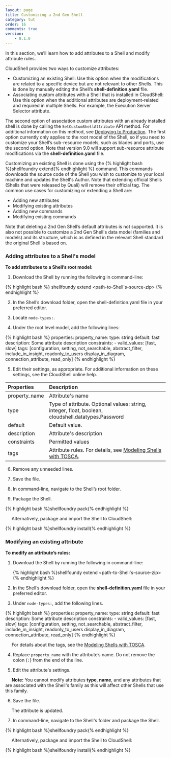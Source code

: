 ```yaml
---
layout: page
title: Customizing a 2nd Gen Shell
category: tut
order: 16
comments: true
version:
    - 8.1.0
---
```


In this section, we’ll learn how to add attributes to a Shell and modify attribute rules. 

CloudShell provides two ways to customize attributes:
* Customizing an existing Shell: Use this option when the modifications are related to a specific device but are not relevant to other Shells. 
This is done by manually editing the Shell’s **shell-definition.yaml** file.
* Associating custom attributes with a Shell that is installed in CloudShell: Use this option when the additional attributes are deployment-related and required in multiple Shells. For example, the Execution Server Selector attribute. 

The second option of association custom attributes with an already installed shell is done by calling the `SetCustomShellAttribute` API method. For additional information on this method, see [Deploying to Production]({{site.baseurl}}/shells/{{pageVersion}}/deploying-to-production.html).
The first option currently only applies to the root model of the Shell, so if you need to customize your Shell’s sub-resource models, such as blades and ports, use the second option. Note that version 9.0 will support sub-resource attribute modifications via the **shell-definition.yaml** file.

Customizing an existing Shell is done using the {% highlight bash %}shellfoundry extend{% endhighlight %} command. This commands downloads the source code of the Shell you wish to customize to your local machine and updates the Shell's Author. Note that extending official Shells (Shells that were released by Quali) will remove their official tag. The common use cases for customizing or extending a Shell are:
* Adding new attributes
* Modifying existing attributes
* Adding new commands
* Modifying existing commands

Note that deleting a 2nd Gen Shell’s default attributes is not supported. It is also not possible to customize a 2nd Gen Shell's data model (families and models) and its structure, which is as defined in the relevant Shell standard the original Shell is based on.



### Adding attributes to a Shell's model

**To add attributes to a Shell’s root model:**

1) Download the Shell by running the following in command-line:

{% highlight bash %}
shellfoundy extend <path-to-Shell's-source-zip>
{% endhighlight %}

2) In the Shell’s download folder, open the shell-definition.yaml file in your preferred editor.

3) Locate `node-types:`.

4) Under the root level model, add the following lines:

{% highlight bash %}
    properties:
     property_name:
       type: string
       default: fast
       description: Some attribute description
       constraints:
         - valid_values: [fast, slow]
       tags: [configuration, setting, not_searchable, abstract_filter, include_in_insight, readonly_to_users display_in_diagram, connection_attribute, read_only]
{% endhighlight %}
  
5) Edit their settings, as appropriate. For  additional information on these settings, see the CloudShell online help.

|  Properties        |  Description 
|  :----------------   | :----------------------------------------------------------------- |            
|  property_name     |  Attribute's name                        |
|  type            |   Type of attribute. Optional values: string, integer, float, boolean, cloudshell.datatypes.Password  |
|  default       |  Default value.                           |
|  description          |  Attribute's description                                   |
|  constraints              |  Permitted values       |
|  tags              |  Attribute rules. For details, see [Modeling Shells with TOSCA]({{site.baseurl}}/shells/{{pageVersion}}/modeling-the-shell.html).            |

6) Remove any unneeded lines.

7) Save the file.

8) In command-line, navigate to the Shell’s root folder.

9) Package the Shell.

{% highlight bash %}shellfoundry pack{% endhighlight %}

&nbsp;&nbsp;&nbsp;&nbsp;&nbsp;Alternatively, package and import the Shell to CloudShell:

{% highlight bash %}shellfoundry install{% endhighlight %}



### Modifying an existing attribute

**To modify an attribute’s rules:**

1) Download the Shell by running the following in command-line:

    {% highlight bash %}shellfoundy extend <path-to-Shell's-source-zip>{% endhighlight %}

2) In the Shell’s download folder, open the **shell-definition.yaml** file in your preferred editor.

3) Under `node-types:`, add the following lines.

{% highlight bash %}
    properties:
     property_name:
       type: string
       default: fast
       description: Some attribute description
       constraints:
         - valid_values: [fast, slow]
       tags: [configuration, setting, not_searchable, abstract_filter, include_in_insight, readonly_to_users display_in_diagram, connection_attribute, read_only]
{% endhighlight %}

&nbsp;&nbsp;&nbsp;&nbsp;&nbsp;For details about the tags, see the [Modeling Shells with TOSCA]({{site.baseurl}}/shells/{{pageVersion}}/modeling-the-shell.html).

4) Replace `property_name` with the attribute’s name. Do not remove the colon (`:`} from the end of the line.

5) Edit the attribute's settings. 

&nbsp;&nbsp;&nbsp;&nbsp;&nbsp;**Note:** You cannot modify attributes **type**, **name**, and any attributes that are associated with the Shell's family as this will affect other Shells that use this family.

6) Save the file.

&nbsp;&nbsp;&nbsp;&nbsp;&nbsp;The attribute is updated.

7) In command-line, navigate to the Shell's folder and package the Shell.

{% highlight bash %}shellfoundry pack{% endhighlight %}

&nbsp;&nbsp;&nbsp;&nbsp;&nbsp;Alternatively, package and import the Shell to CloudShell:

{% highlight bash %}shellfoundry install{% endhighlight %}